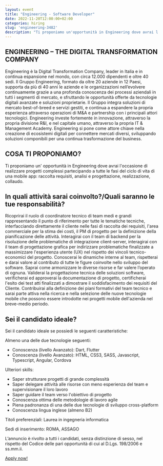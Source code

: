 ```yaml
---
layout: event
title: "Engineering - Software Developer"
date: 2022-11-20T12:00:00+02:00
categories: hiring
slug: 'engineering-3482'
description: "Ti proponiamo un'opportunità in Engineering dove avrai l'occasione di realizzare progetti complessi partecipando a tutte le fasi del ciclo di vita di una mobile app: raccolta requisiti, analisi e progettazione, realizzazione, collaudo."
---
```


## ENGINEERING – THE DIGITAL TRANSFORMATION COMPANY 

Engineering è la Digital Transformation Company, leader in Italia e in continua espansione nel mondo, con circa 12.000 dipendenti e oltre 40 sedi. 
Il Gruppo Engineering, formato da oltre 20 aziende in 12 Paesi, supporta da più di 40 anni le aziende e le organizzazioni nell’evolvere continuamente grazie a una profonda conoscenza dei processi aziendali in tutti i segmenti di mercato, e sfruttando le opportunità offerte da tecnologie digitali avanzate e soluzioni proprietarie. 
Il Gruppo integra soluzioni di mercato best-of-breed e servizi gestiti, e continua a espandere la propria esperienza attraverso operazioni di M&A e partnership con i principali attori tecnologici. Engineering investe fortemente in innovazione, attraverso la propria divisione R&I, e nel capitale umano, attraverso la propria IT & Management Academy. Engineering si pone come attore chiave nella creazione di ecosistemi digitali per connettere mercati diversi, sviluppando soluzioni componibili per una continua trasformazione del business. 

## COSA TI PROPONIAMO?

Ti proponiamo un' opportunità in Engineering dove avrai l'occasione di realizzare progetti complessi partecipando a tutte le fasi del ciclo di vita di una mobile app: raccolta requisiti, analisi e progettazione, realizzazione, collaudo.

## In quali attività sarai coinvolto?/Quali saranno le tue responsabilità?

Ricoprirai il ruolo di coordinatore tecnico di team medi e grandi rappresentando il punto di riferimento per tutte le tematiche tecniche, interfacciando direttamente il cliente nelle fasi di raccolta dei requisiti, l'area commerciale per la stima dei costi, il PM di progetto per la definizione della pianificazione delle attività.
Interagirai con il team di backend per la risoluzione delle problematiche di integrazione client-server, interagirai con il team di progettazione grafica per indirizzare problematiche finalizzate a massimizzare l'esperienza utente (UX) nel rispetto dei vincoli tecnico-economici del progetto.
Conoscerai le dinamiche interne al team, rispetterai e darai valore al contributo di tutte le figure coinvolte nello sviluppo del software. Saprai come armonizzare le diverse risorse e far valere l’operato di ognuna.
Validerai la progettazione tecnica delle soluzioni software, verificherai ed approverai la  documentazione di progetto, certificherai l'esito dei test atti finalizzati a dimostrare il soddisfacimento dei requisiti del Cliente.
Contribuirai alla definizione dei piani formativi del team tecnico e sarai parte attiva nella ricerca e nella selezione delle nuove tecnologie mobile che possono essere introdotte nei progetti mobile dell'azienda nel breve-medio periodo.


## Sei il candidato ideale?

Sei il candidato ideale se possiedi le seguenti caratteristiche:

Almeno una delle due tecnologie seguenti:
- Conoscenza (livello Avanzato): Dart, Flutter
- Conoscenza (livello Avanzato): HTML, CSS3, SASS, Javascript, Typescript, Angular, Cordova

Ulteriori skills:
- Saper strutturare progetti di grande complessità
- Saper delegare attività alle risorse con meno esperienza del team e supervisionare il loro lavoro
- Saper guidare il team verso l'obiettivo di progetto
- Conoscenza ottima delle metodologie di lavoro agile
- Piena padronanza di una delle due tecnologie di sviluppo cross-platform
- Conoscenza lingua inglese (almeno B2)

Titoli preferenziali: Laurea in ingegneria informatica

Sedi di inserimento: ROMA, ASSAGO

L’annuncio è rivolto a tutti i candidati, senza distinzione di sesso, nel rispetto del Codice delle pari opportunità di cui al D.Lgs. 198/2006 e ss.mm.ii.

<a class="btn btn-primary text-white btn-lg mt-3" target="_blank" href="//eng.csod.com/ux/ats/careersite/4/home/requisition/3482?c=eng">Apply now!</a>